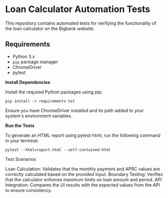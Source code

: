 # Loan Calculator Automation Tests

This repository contains automated tests for verifying the functionality of the loan calculator on the Bigbank website.

## Requirements

- Python 3.x
- `pip` package manager
- ChromeDriver
- pytest


**Install Dependencies**

Install the required Python packages using pip:

`pip install -r requirements.txt`

Ensure you have ChromeDriver installed and its path added to your system's environment variables.

**Run the Tests**

To generate an HTML report using pytest-html, run the following command in your terminal:

`pytest --html=report.html --self-contained-html`

Test Scenarios

Loan Calculation: Validates that the monthly payment and APRC values are correctly calculated based on the provided input.
Boundary Testing: Verifies that the calculator enforces maximum limits on loan amount and period.
API Integration: Compares the UI results with the expected values from the API to ensure consistency.
